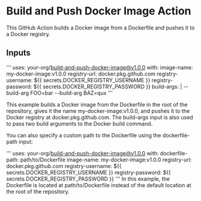 # Build and Push Docker Image Action
This GitHub Action builds a Docker image from a Dockerfile and pushes it to a Docker registry.

## Inputs

'''
uses: your-org/build-and-push-docker-image@v1.0.0
with:
  image-name: my-docker-image:v1.0.0
  registry-url: docker.pkg.github.com
  registry-username: ${{ secrets.DOCKER_REGISTRY_USERNAME }}
  registry-password: ${{ secrets.DOCKER_REGISTRY_PASSWORD }}
  build-args: |
    --build-arg FOO=bar
    --build-arg BAZ=qux
'''

This example builds a Docker image from the Dockerfile in the root of the repository, gives it the name my-docker-image:v1.0.0, and pushes it to the Docker registry at docker.pkg.github.com. The build-args input is also used to pass two build arguments to the Docker build command.

You can also specify a custom path to the Dockerfile using the dockerfile-path input:

'''
uses: your-org/build-and-push-docker-image@v1.0.0
with:
  dockerfile-path: path/to/Dockerfile
  image-name: my-docker-image:v1.0.0
  registry-url: docker.pkg.github.com
  registry-username: ${{ secrets.DOCKER_REGISTRY_USERNAME }}
  registry-password: ${{ secrets.DOCKER_REGISTRY_PASSWORD }}
'''
In this example, the Dockerfile is located at path/to/Dockerfile instead of the default location at the root of the repository.
